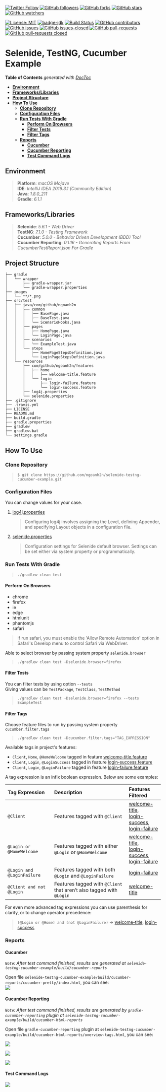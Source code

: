 [![Twitter Follow](https://img.shields.io/twitter/follow/ngoanh2n.svg?style=social)](https://twitter.com/ngoanh2n)
[![GitHub followers](https://img.shields.io/github/followers/ngoanh2n.svg?style=social&label=Follow&maxAge=2592000)](https://github.com/ngoanh2n?tab=followers)
[![GitHub forks](https://img.shields.io/github/forks/ngoanh2n/selenide-testng-cucumber-example.svg?style=social&label=Fork&maxAge=2592000)](https://github.com/ngoanh2n/selenide-testng-cucumber-example/network/members/)
[![GitHub stars](https://img.shields.io/github/stars/ngoanh2n/selenide-testng-cucumber-example.svg?style=social&label=Star&maxAge=2592000)](https://github.com/ngoanh2n/selenide-testng-cucumber-example/stargazers/)
[![GitHub watchers](https://img.shields.io/github/watchers/ngoanh2n/selenide-testng-cucumber-example.svg?style=social&label=Watch&maxAge=2592000)](https://github.com/ngoanh2n/selenide-testng-cucumber-example/watchers/)

[![License: MIT](https://img.shields.io/badge/License-MIT-blueviolet.svg)](https://opensource.org/licenses/MIT)
[![badge-jdk](https://img.shields.io/badge/jdk-8-blue.svg)](http://www.oracle.com/technetwork/java/javase/downloads/index.html)
[![Build Status](https://travis-ci.org/ngoanh2n/selenide-testng-cucumber-example.svg?branch=master)](https://travis-ci.org/ngoanh2n/selenide-testng-cucumber-example)
[![GitHub contributors](https://img.shields.io/github/contributors/ngoanh2n/selenide-testng-cucumber-example.svg)](https://github.com/ngoanh2n/selenide-testng-cucumber-example/graphs/contributors/)
[![GitHub issues](https://img.shields.io/github/issues/ngoanh2n/selenide-testng-cucumber-example.svg)](https://github.com/ngoanh2n/selenide-testng-cucumber-example/issues/)
[![GitHub issues-closed](https://img.shields.io/github/issues-closed/ngoanh2n/selenide-testng-cucumber-example.svg)](https://github.com/ngoanh2n/selenide-testng-cucumber-example/issues?q=is%3Aissue+is%3Aclosed)
[![GitHub pull-requests](https://img.shields.io/github/issues-pr/ngoanh2n/selenide-testng-cucumber-example.svg)](https://github.com/ngoanh2n/selenide-testng-cucumber-example/pulls/)
[![GitHub pull-requests closed](https://img.shields.io/github/issues-pr-closed/ngoanh2n/selenide-testng-cucumber-example.svg)](https://github.com/ngoanh2n/selenide-testng-cucumber-example/pulls?q=is%3Apulls+is%3Aclosed)

# Selenide, TestNG, Cucumber Example

<!-- START doctoc generated TOC please keep comment here to allow auto update -->
<!-- DON'T EDIT THIS SECTION, INSTEAD RE-RUN doctoc TO UPDATE -->
**Table of Contents**  *generated with [DocToc](https://github.com/thlorenz/doctoc)*

- [**Environment**](#environment)
- [**Frameworks/Libraries**](#frameworkslibraries)
- [**Project Structure**](#project-structure)
- [**How To Use**](#how-to-use)
  - [**Clone Repository**](#clone-repository)
  - [**Configuration Files**](#configuration-files)
  - [**Run Tests With Gradle**](#run-tests-with-gradle)
    - [**Perform On Browsers**](#perform-on-browsers)
    - [**Filter Tests**](#filter-tests)
    - [**Filter Tags**](#filter-tags)
  - [**Reports**](#reports)
    - [**Cucumber**](#cucumber)
    - [**Cucumber Reporting**](#cucumber-reporting)
    - [**Test Command Logs**](#test-command-logs)

<!-- END doctoc generated TOC please keep comment here to allow auto update -->

## **Environment**
> **Platform**: <em>macOS Mojave</em><br/>
> **IDE**: <em>IntelliJ IDEA 2019.3.1 (Community Edition)</em><br/>
> **Java**: <em>1.8.0_211</em><br/>
> **Gradle**: <em>6.1.1</em><br/>

## **Frameworks/Libraries**
> **Selenide**: <em>5.6.1 - Web Driver</em><br/>
> **TestNG**: <em>7.1.0 - Testing Framework</em><br/>
> **Cucumber**: <em>5.0.0 - Behavior Driven Development (BDD) Tool</em><br/>
> **Cucumber Reporting**: <em>0.1.16 - Generating Reports From CucumberTestReport.json For Gradle</em><br/>

## **Project Structure**
```
├── gradle
│   └── wrapper
│       ├── gradle-wrapper.jar
│       └── gradle-wrapper.properties
├── images
│   └── **/*.png
├── src/test
│   ├── java/com/github/ngoanh2n
│   │   ├── common
│   │   │   ├── BasePage.java
│   │   │   ├── BaseTest.java
│   │   │   └── ScenarioHooks.java
│   │   ├── pages
│   │   │   ├── HomePage.java
│   │   │   └── LoginPage.java
│   │   ├── scenarios
│   │   │   └── ExampleTest.java
│   │   └── steps
│   │       ├── HomePageStepsDefinition.java
│   │       └── LoginPageStepsDefinition.java
│   └── resources
│       ├── com/github/ngoanh2n/features
│       │   ├── home
│       │   │   ├── welcome-title.feature
│       │   └── login
│       │       ├── login-failure.feature
│       │       └── login-success.feature
│       ├── log4j.properties
│       └── selenide.properties
├── .gitignore
├── .travis.yml
├── LICENSE
├── README.md
├── build.gradle
├── gradle.properties
├── gradlew
├── gradlew.bat
└── settings.gradle
```

## **How To Use**
### **Clone Repository**
> `$ git clone https://github.com/ngoanh2n/selenide-testng-cucumber-example.git`

### **Configuration Files**
You can change values for your case.

1. [log4j.properties](src/test/resources/log4j.properties)<br/>
    > Configuring log4j involves assigning the Level, defining Appender, and specifying Layout objects in a configuration file.
2. [selenide.properties](src/test/resources/selenide.properties)<br/>
    > Configuration settings for Selenide default browser. Settings can be set either via system property or programmatically.

### **Run Tests With Gradle**
> `./gradlew clean test`<br/>

#### **Perform On Browsers**
- chrome
- firefox
- ie
- edge
- htmlunit
- phantomjs
- safari

> If run safari, you must enable the 'Allow Remote Automation' option in Safari's Develop menu to control Safari via WebDriver.

Able to select browser by passing system property `selenide.browser`<br/>
> `./gradlew clean test -Dselenide.browser=firefox`

#### **Filter Tests**
You can filter tests by using option `--tests`<br/>
Giving values can be `TestPackage`, `TestClass`, `TestMethod`
> `./gradlew clean test -Dselenide.browser=firefox --tests ExampleTest`

#### **Filter Tags**
Choose feature files to run by passing system property `cucumber.filter.tags`<br/>
> `./gradlew clean test -Dcucumber.filter.tags="TAG_EXPRESSION"`<br/>

Available tags in project's features:
- `Client`, `Home`, `@HomeWelcome` tagged in feature [welcome-title.feature](src/test/resources/com/github/ngoanh2n/features/home/welcome-title.feature)
- `Client`, `Login`, `@LoginSuccess` tagged in feature [login-success.feature](src/test/resources/com/github/ngoanh2n/features/login/login-success.feature)
- `Client`, `Login`, `@LoginFailure` tagged in feature [login-failure.feature](src/test/resources/com/github/ngoanh2n/features/login/login-failure.feature)

A tag expression is an infix boolean expression. Below are some examples:

| Tag Expression               | Description            | Features Filtered |
| :--------------------------- | :--------------------- | :---------------- |
| `@Client` | Features tagged with `@Client` | [welcome-title](src/test/resources/com/github/ngoanh2n/features/home/welcome-title.feature),<br/> [login-success](src/test/resources/com/github/ngoanh2n/features/login/login-success.feature),<br/> [login-failure](src/test/resources/com/github/ngoanh2n/features/login/login-failure.feature) |
| `@Login or @HomeWelcome` | Features tagged with either `@Login` or `@HomeWelcome` | [welcome-title](src/test/resources/com/github/ngoanh2n/features/home/welcome-title.feature),<br/> [login-success](src/test/resources/com/github/ngoanh2n/features/login/login-success.feature),<br/> [login-failure](src/test/resources/com/github/ngoanh2n/features/login/login-failure.feature) |
| `@Login and @LoginFailure` | Features tagged with both `@Login` and `@LoginFailure` | [login-failure](src/test/resources/com/github/ngoanh2n/features/login/login-failure.feature) |
| `@Client and not @Login` | Features tagged with `@Client` that aren’t also tagged with `@Login` | [welcome-title](src/test/resources/com/github/ngoanh2n/features/home/welcome-title.feature) |


For even more advanced tag expressions you can use parenthesis for clarity, or to change operator precedence:
> `(@Login or @Home) and (not @LoginFailure)` -> [welcome-title](src/test/resources/com/github/ngoanh2n/features/home/welcome-title.feature), [login-success](src/test/resources/com/github/ngoanh2n/features/login/login-success.feature)

### **Reports**
#### **Cucumber**
<em>`Note`: After test command finished, results are generated at `selenide-testng-cucumber-example/build/cucumber-reports`</em><br/>

Open file `selenide-testng-cucumber-example/build/cucumber-reports/cucumber-pretty/index.html`, you can see:<br/>
![](images/cucumber-reports.png?raw=true)

#### **Cucumber Reporting**
<em>`Note`: After test command finished, results are generated by `gradle-cucumber-reporting` plugin at `selenide-testng-cucumber-example/build/cucumber-html-reports`</em><br/>

Open file `gradle-cucumber-reporting` plugin at `selenide-testng-cucumber-example/build/cucumber-html-reports/overview-tags.html`, you can see:<br/>

![](images/cucumber-html-reports-tags.png?raw=true)<br/>

![](images/cucumber-html-reports-features.png?raw=true)<br/>

![](images/cucumber-html-reports-tag-details.png?raw=true)<br/>

#### **Test Command Logs**
![](images/cucumber-test-command-logs.png?raw=true)<br/>
